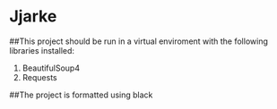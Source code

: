 # Jjarke

##This project should be run in a virtual enviroment with the following libraries installed:

1. BeautifulSoup4
2. Requests

##The project is formatted using black
